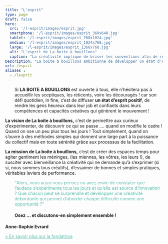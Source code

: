 ```yaml
---
title: "L'esprit"
type: page
draft: false
hero:
  src: '/l-esprit/images/esprit.jpg'
  smartphone: '/l-esprit/images/esprit_360x640.jpg'
  tablet: '/l-esprit/images/esprit_768x1024.jpg'
  medium: '/l-esprit/images/esprit_1024x768.jpg'
  large: '/l-esprit/images/esprit_1366x768.jpg'
  alt: "L'esprit de La boite à bouillons"
  caption: "La créativité implique de briser les conventions afin de regarder les choses sous un jour nouveau - Edward De Bono."
Description: "La boite à bouillons ambitionne de développer un état d'esprit positif grâce à des processus d'intelligence collective. Expérimenter l'audace en s'appuyant sur la force du collectif pour faire évoluer vos pratiques et créer le changement que vous souhaitez voir."
url: /esprit
aliases :
  - /lesprit
---
```

<p style="padding-left: 30px;">
    Si <strong>LA BOITE A BOUILLONS</strong> est ouverte à tous, elle n&rsquo;hésitera pas à accueillir les sceptiques,
    les réticents, voire les découragés ! car son défi quotidien, in fine, c&rsquo;est de diffuser <strong>un état
        d&rsquo;esprit positif</strong>, de rendre les gens heureux dans leur job et confiants dans leurs compétences et
    capacités créatives qui génèrent le mouvement !
</p>

**La vision de La boite à bouillons,** c&rsquo;est de permettre aux curieux d&rsquo;expérimenter, de découvrir ce qui se
passe …. quand on modifie le cadre ! Quand on ose un peu plus tous les jours ! Tout simplement, quand on s&rsquo;ouvre à
des méthodes simples qui donnent une large part à la puissance du collectif mais en toute sérénité grâce aux processus
de la facilitation.

**La mission de La boite à bouillons,** c&rsquo;est de créer des espaces temps pour agiter gentiment les méninges, (les
miennes, les vôtres, les leurs !), de susciter avec bienveillance la créativité qui ne demande qu&rsquo;à
s&rsquo;exprimer (si si, nous sommes tous créatifs), d&rsquo;essaimer de bonnes et simples pratiques, véritables leviers
de performance.

<p style="padding-left: 30px;">
    <span style="color: #59bcab;"><q>Alors, vous aussi vous pensez ou avez envie de constater que l&rsquo;audace
            s&rsquo;expérimente tous les jours et qu&rsquo;elle est source d&rsquo;innovation ? Que chacun peut se
            surprendre et développer une créativité débordante qui permet d&rsquo;aborder chaque difficulté comme une
            opportunité ?</q></span>
</p>

<h4 style="padding-left: 30px;">
    Osez … et discutons-en simplement ensemble !
</h4>

**Anne-Sophie Evrard**

<span style="color: #59bcab;"><a style="color: #59bcab;"
        href="https://www.laboiteabouillons.fr/esprit/la-fondatrice/"><span style="line-height: inherit;">» </span>En
        savoir plus sur la fondatrice</a></span>
